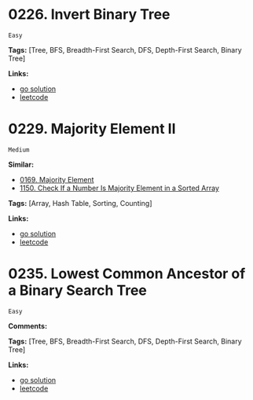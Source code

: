 
# 0226. Invert Binary Tree

    Easy

**Tags:** [Tree, BFS, Breadth-First Search, DFS, Depth-First Search, Binary Tree]

**Links:**

- [go solution](./0226-invert-binary-tree.go)
- [leetcode](https://leetcode.com/problems/invert-binary-tree/)

# 0229. Majority Element II

    Medium

**Similar:** 
- [0169. Majority Element](../01xx/0169-majority-element.go)
- [1150. Check If a Number Is Majority Element in a Sorted Array]()

**Tags:** [Array, Hash Table, Sorting, Counting]

**Links:**

- [go solution](./0229-majority-element-ii.go)
- [leetcode](https://leetcode.com/problems/majority-element-ii/)


# 0235. Lowest Common Ancestor of a Binary Search Tree

    Easy

**Comments:**

**Tags:** [Tree, BFS, Breadth-First Search, DFS, Depth-First Search, Binary Tree]

**Links:**

- [go solution](./0235-lowest-common-ancestor-of-a-binary-search-tree.go)
- [leetcode](https://leetcode.com/problems/lowest-common-ancestor-of-a-binary-search-tree/)
